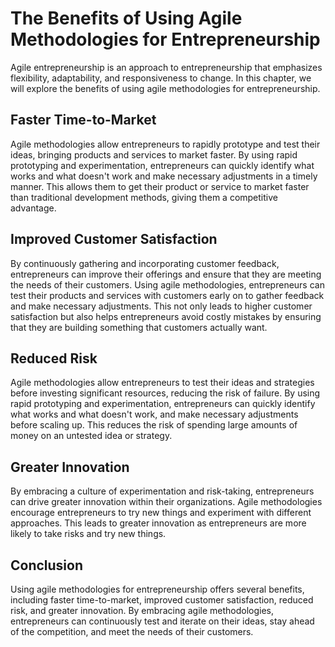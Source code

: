 The Benefits of Using Agile Methodologies for Entrepreneurship
===============================================================================================================

Agile entrepreneurship is an approach to entrepreneurship that emphasizes flexibility, adaptability, and responsiveness to change. In this chapter, we will explore the benefits of using agile methodologies for entrepreneurship.

Faster Time-to-Market
---------------------

Agile methodologies allow entrepreneurs to rapidly prototype and test their ideas, bringing products and services to market faster. By using rapid prototyping and experimentation, entrepreneurs can quickly identify what works and what doesn't work and make necessary adjustments in a timely manner. This allows them to get their product or service to market faster than traditional development methods, giving them a competitive advantage.

Improved Customer Satisfaction
------------------------------

By continuously gathering and incorporating customer feedback, entrepreneurs can improve their offerings and ensure that they are meeting the needs of their customers. Using agile methodologies, entrepreneurs can test their products and services with customers early on to gather feedback and make necessary adjustments. This not only leads to higher customer satisfaction but also helps entrepreneurs avoid costly mistakes by ensuring that they are building something that customers actually want.

Reduced Risk
------------

Agile methodologies allow entrepreneurs to test their ideas and strategies before investing significant resources, reducing the risk of failure. By using rapid prototyping and experimentation, entrepreneurs can quickly identify what works and what doesn't work, and make necessary adjustments before scaling up. This reduces the risk of spending large amounts of money on an untested idea or strategy.

Greater Innovation
------------------

By embracing a culture of experimentation and risk-taking, entrepreneurs can drive greater innovation within their organizations. Agile methodologies encourage entrepreneurs to try new things and experiment with different approaches. This leads to greater innovation as entrepreneurs are more likely to take risks and try new things.

Conclusion
----------

Using agile methodologies for entrepreneurship offers several benefits, including faster time-to-market, improved customer satisfaction, reduced risk, and greater innovation. By embracing agile methodologies, entrepreneurs can continuously test and iterate on their ideas, stay ahead of the competition, and meet the needs of their customers.
